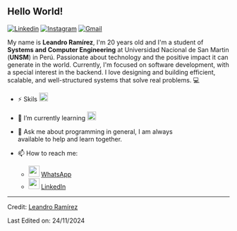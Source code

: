 ## Hello World!

[![Linkedin](https://img.shields.io/badge/-LinkedIn-blue?style=flat&logo=Linkedin&logoColor=white)](https://www.linkedin.com/in/leandro-enrique-undefined-8382472ba)
[![Instagram](https://img.shields.io/badge/-Instagram-c13584?style=flat&labelColor=c13584&logo=instagram&logoColor=white)](https://www.instagram.com/leandro_enrique10/)
[![Gmail](https://img.shields.io/badge/-Gmail-c14438?style=flat&logo=Gmail&logoColor=white)](mailto:lramirezcenepo@gmail.com)


My name is **Leandro Ramírez**, I'm 20 years old and I'm a student of **Systems and Computer Engineering** at Universidad Nacional de San Martin (**UNSM**) in Perú.
Passionate about technology and the positive impact it can generate in the world. Currently, I'm focused on software development, with a special interest in the backend. 
I love designing and building efficient, scalable, and well-structured systems that solve real problems. :computer:


- :zap: Skils <img height="20" src="https://skillicons.dev/icons?i=js,html,css,java,opencv,postman,py,sqlite,anaconda,mysql,spring,wordpress"></code>


- 🌱 I’m currently learning
<img height="20" src="https://skillicons.dev/icons?i=angular,docker,postgres,react,vite"></code>


- 💬 Ask me about programming in general, I am always <br> available to help and learn together.

- 📫 How to reach me: 
   - <a><img height="25" src="https://img.shields.io/badge/WhatsApp-25D366?style=for-the-badge&logo=whatsapp&logoColor=white"> [WhatsApp](https://wa.me/message/VX7VW7PUSDP3N1)</a>
   - <a><img height="25" src="https://img.shields.io/badge/LinkedIn-0077B5?style=for-the-badge&logo=linkedin&logoColor=white"> [LinkedIn](www.linkedin.com/in/leandro-enrique-undefined-8382472ba)</a>

----
Credit: [Leandro Ramírez](https://github.com/enriqueeee10)

Last Edited on: 24/11/2024
